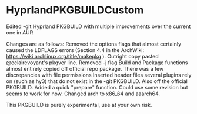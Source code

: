 # HyprlandPKGBUILDCustom
Edited -git Hyprland PKGBUILD with multiple improvements over the current one in AUR

Changes are as follows:
Removed the options flags that almost certainly caused the LDFLAGS errors (Section 4.4 in the ArchWiki: https://wiki.archlinux.org/title/makepkg ).
Outright copy pasted @eclairevoyant's pkgver line.
Removed -j flag
Build and Package functions almost entirely copied off official repo package. There was a few discrepancies with file permissions
Inserted header files several plugins rely on (such as hy3) that do not exist in the -git PKGBUILD. Also off the official PKGBUILD.
Added a quick "prepare" function. Could use some revision but seems to work for now.
Changed arch to x86_64 and aaarch64.

This PKGBUILD is purely experimental, use at your own risk.
